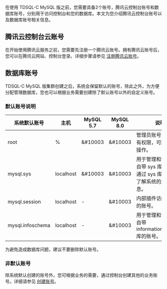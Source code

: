 在使用 TDSQL-C MySQL 版之前，您需要具备2个账号，腾讯云控制台账号和数据库账号，分别用于访问控制台和您的数据库。本文为您介绍腾讯云控制台账号以及数据库账号相关信息。

## 腾讯云控制台云账号
在开始使用腾讯云服务之前，您需要先注册一个腾讯云账号。拥有腾讯云账号后，您可以在腾讯云网站、控制台登录。详细步骤请参见 [注册腾讯云账号](https://cloud.tencent.com/document/product/1003/79164)。

## 数据库账号
TDSQL-C MySQL 版集群创建之后，系统会保留默认的账号，除此之外，为方便分配管理数据库，您也可以根据业务需要创建除了默认账号以外的自定义账号。

### 默认账号说明

| 系统默认账号 | 主机 | MySQL 5.7 | MySQL 8.0 | 说明 |
|---------|---------|---------|---------|---------|
| root | % | &#10003 | &#10003  | 管理员账号，具有所有权限，可执行所有操作。 |
| mysql.sys | localhost | &#10003 |&#10003 | 用于管理和访问系统自带 sys 库的账号，通过 sys 库可以快速了解系统的元数据信息。 |
| mysql.session | localhost | - |&#10003  | 内部插件访问服务器的账号。 |
| mysql.infoschema | localhost | - |&#10003 | 用于管理和访问系统自带 information_schema 库的账号。|

<dx-alert infotype="alarm" title="">
为避免造成数据库问题，建议不要删除默认账号。
</dx-alert>

### 非默认账号
除系统默认创建的账号外，您可根据业务的需要，通过控制台创建其他的业务账号。详细请参见 [创建账号](https://cloud.tencent.com/document/product/1003/62730)。

